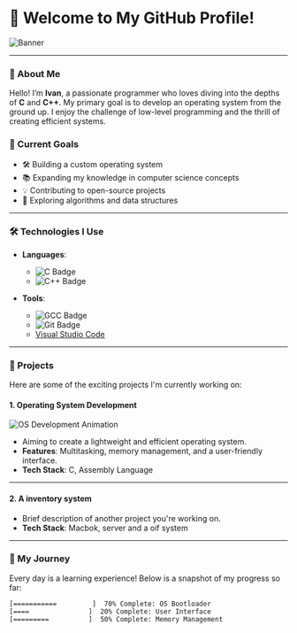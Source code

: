 # 👋 Welcome to My GitHub Profile!

![Banner](https://hofren.com/wp-content/uploads/2024/10/IMG_0464-scaled.jpg)  <!-- Replace with your banner image URL -->

---

### 🌟 About Me

Hello! I’m **Ivan**, a passionate programmer who loves diving into the depths of **C** and **C++**. My primary goal is to develop an operating system from the ground up. I enjoy the challenge of low-level programming and the thrill of creating efficient systems. 

### 🎯 Current Goals

- 🛠️ Building a custom operating system
- 📚 Expanding my knowledge in computer science concepts
- 💡 Contributing to open-source projects
- 🚀 Exploring algorithms and data structures

---

### 🛠️ Technologies I Use

- **Languages**: 
  - ![C Badge](https://img.shields.io/badge/C-00599C?style=flat&logo=C&logoColor=white) 
  - ![C++ Badge](https://img.shields.io/badge/C%2B%2B-00599C?style=flat&logo=C%2B%2B&logoColor=white)

- **Tools**:
  - ![GCC Badge](https://img.shields.io/badge/GCC-CC0000?style=flat&logo=gnu&logoColor=white)
  - ![Git Badge](https://img.shields.io/badge/Git-F05032?style=flat&logo=git&logoColor=white)
  - [Visual Studio Code](https://code.visualstudio.com/)

---

### 📂 Projects

Here are some of the exciting projects I'm currently working on:

#### 1. **Operating System Development**
![OS Development Animation](https://logicmojo.com/assets/dist/new_pages/images/FOS.png)  <!-- Replace with your OS animation URL -->
- Aiming to create a lightweight and efficient operating system.
- **Features**: Multitasking, memory management, and a user-friendly interface.
- **Tech Stack**: C, Assembly Language

---

#### 2. **A inventory system**
- Brief description of another project you're working on.
- **Tech Stack**: Macbok, server and a oif system

---

### 🚀 My Journey

Every day is a learning experience! Below is a snapshot of my progress so far:

```plaintext
[===========         ]  70% Complete: OS Bootloader
[====               ]  20% Complete: User Interface
[=========          ]  50% Complete: Memory Management
